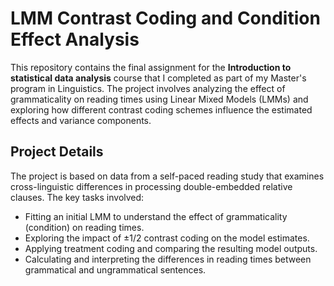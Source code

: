 # LMM Contrast Coding and Condition Effect Analysis

This repository contains the final assignment for the **Introduction to statistical data analysis** course that I completed as part of my Master's program in Linguistics. The project involves analyzing the effect of grammaticality on reading times using Linear Mixed Models (LMMs) and exploring how different contrast coding schemes influence the estimated effects and variance components.

## Project Details

The project is based on data from a self-paced reading study that examines cross-linguistic differences in processing double-embedded relative clauses. The key tasks involved:
- Fitting an initial LMM to understand the effect of grammaticality (condition) on reading times.
- Exploring the impact of ±1/2 contrast coding on the model estimates.
- Applying treatment coding and comparing the resulting model outputs.
- Calculating and interpreting the differences in reading times between grammatical and ungrammatical sentences.

